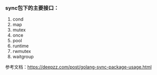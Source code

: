 ### sync包下的主要接口：
1. cond
2. map
3. mutex
4. once
5. pool
6. runtime
7. rwmutex
8. waitgroup

参考文档：https://deepzz.com/post/golang-sync-package-usage.html